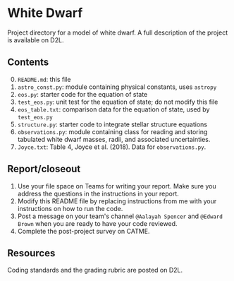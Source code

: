 White Dwarf
===========

Project directory for a model of white dwarf. A full description of the project is available on D2L.

Contents
--------

0. `README.md`: this file
1. `astro_const.py`: module containing physical constants, uses `astropy`
2. `eos.py`: starter code for the equation of state
3. `test_eos.py`: unit test for the equation of state; do not modify this file
4. `eos_table.txt`: comparison data for the equation of state, used by `test_eos.py`
5. `structure.py`: starter code to integrate stellar structure equations
6. `observations.py`: module containing class for reading and storing tabulated 
    white dwarf masses, radii, and associated uncertainties.
7. `Joyce.txt`: Table 4, Joyce et al. (2018). Data for `observations.py`.

Report/closeout
---------------

1. Use your file space on Teams for writing your report. Make sure you address the questions in the instructions in your report.
2. Modify this README file by replacing instructions from me with your  instructions on how to run the code.
3. Post a message on your team's channel `@Aalayah Spencer` and `@Edward Brown` when you are ready to have your code reviewed.
4. Complete the post-project survey on CATME.

Resources
---------
Coding standards and the grading rubric are posted on D2L.

